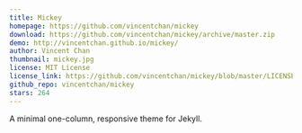 ```yaml
---
title: Mickey
homepage: https://github.com/vincentchan/mickey
download: https://github.com/vincentchan/mickey/archive/master.zip
demo: http://vincentchan.github.io/mickey/
author: Vincent Chan
thumbnail: mickey.jpg
license: MIT License
license_link: https://github.com/vincentchan/mickey/blob/master/LICENSE.md
github_repo: vincentchan/mickey
stars: 264
---
```


A minimal one-column, responsive theme for Jekyll.
